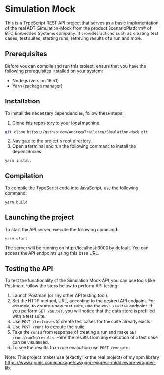 # Simulation Mock

This is a TypeScript REST API project that serves as a basic implementation of the real ADT-Simulation-Mock from the product ScenarioPlatform® of BTC Embedded Systems company.
It provides actions such as creating test cases, test suites, starting runs, retreving results of a run and more.

## Prerequisites

Before you can compile and run this project, ensure that you have the following prerequisites installed on your system:

- Node.js (version 16.5.1)
- Yarn (package manager)

## Installation

To install the necessary dependencies, follow these steps:

1. Clone this repository to your local machine.

```bash
git clone https://github.com/AndreeaTrailescu/Simulation-Mock.git
```

2. Navigate to the project's root directory.
3. Open a terminal and run the following command to install the dependencies:

```bash
yarn install
```

## Compilation

To compile the TypeScript code into JavaScript, use the following command:

```bash
yarn build
```

## Launching the project

To start the API server, execute the following command:

```bash
yarn start
```

The server will be running on http://localhost:3000 by default. You can access the API endpoints using this base URL.

## Testing the API

To test the functionality of the Simulation Mock API, you can use tools like Postman. Follow the steps below to perform API testing:

1. Launch Postman (or any other API testing tool).
2. Set the HTTP method, URL, according to the desired API endpoint. For example, to create a new test suite, use the `POST /suites` endpoint. If you perform `GET /suites`, you will notice that the data store is prefilled with a test suite.
3. Use `POST /testcases` to create test cases for the suite already exists.
4. Use `POST /runs` to execute the suite.
5. Take the `runId` from response of creating a run and make `GET /runs/runId/results`. Here the results from any execution of a test case can be visualised.
6. To see the results from rule evaluation use `POST /execute`.

Note: This project makes use (exactly likr the real project) of my npm library https://www.npmjs.com/package/swagger-express-middleware-wrapper-lib.
